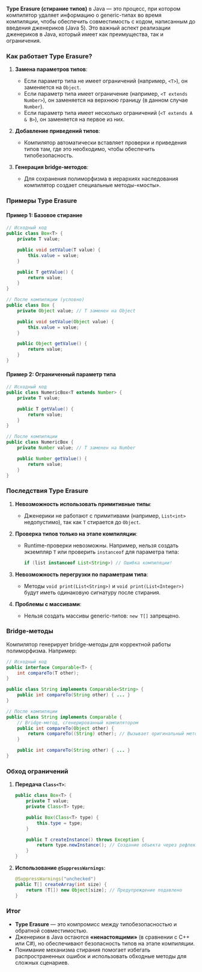 **Type Erasure (стирание типов)** в Java — это процесс, при котором компилятор удаляет информацию о generic-типах во время компиляции, чтобы обеспечить совместимость с кодом, написанным до введения дженериков (Java 5). Это важный аспект реализации дженериков в Java, который имеет как преимущества, так и ограничения.

### Как работает Type Erasure?
1. **Замена параметров типов**:
    - Если параметр типа не имеет ограничений (например, `<T>`), он заменяется на `Object`.
    - Если параметр типа имеет ограничение (например, `<T extends Number>`), он заменяется на верхнюю границу (в данном случае `Number`).
    - Если параметр типа имеет несколько ограничений (`<T extends A & B>`), он заменяется на первое из них.

2. **Добавление приведений типов**:
    - Компилятор автоматически вставляет проверки и приведения типов там, где это необходимо, чтобы обеспечить типобезопасность.

3. **Генерация bridge-методов**:
    - Для сохранения полиморфизма в иерархиях наследования компилятор создает специальные методы-«мосты».

### Примеры Type Erasure
#### Пример 1: Базовое стирание
```java
// Исходный код
public class Box<T> {
    private T value;

    public void setValue(T value) {
        this.value = value;
    }

    public T getValue() {
        return value;
    }
}

// После компиляции (условно)
public class Box {
    private Object value; // T заменен на Object

    public void setValue(Object value) {
        this.value = value;
    }

    public Object getValue() {
        return value;
    }
}
```

#### Пример 2: Ограниченный параметр типа
```java
// Исходный код
public class NumericBox<T extends Number> {
    private T value;

    public T getValue() {
        return value;
    }
}

// После компиляции
public class NumericBox {
    private Number value; // T заменен на Number

    public Number getValue() {
        return value;
    }
}
```

### Последствия Type Erasure
1. **Невозможность использовать примитивные типы**:
    - Дженерики не работают с примитивами (например, `List<int>` недопустимо), так как `T` стирается до `Object`.

2. **Проверка типов только на этапе компиляции**:
    - Runtime-проверки невозможны. Например, нельзя создать экземпляр `T` или проверить `instanceof` для параметра типа:
      ```java
      if (list instanceof List<String>) // Ошибка компиляции!
      ```

3. **Невозможность перегрузки по параметрам типа**:
    - Методы `void print(List<String>)` и `void print(List<Integer>)` будут иметь одинаковую сигнатуру после стирания.

4. **Проблемы с массивами**:
    - Нельзя создать массивы generic-типов: `new T[]` запрещено.

### Bridge-методы
Компилятор генерирует bridge-методы для корректной работы полиморфизма. Например:
```java
// Исходный код
public interface Comparable<T> {
    int compareTo(T other);
}

public class String implements Comparable<String> {
    public int compareTo(String other) { ... }
}

// После компиляции
public class String implements Comparable {
    // Bridge-метод, сгенерированный компилятором
    public int compareTo(Object other) {
        return compareTo((String) other); // Вызывает оригинальный метод
    }

    public int compareTo(String other) { ... }
}
```

### Обход ограничений
1. **Передача `Class<T>`**:
   ```java
   public class Box<T> {
       private T value;
       private Class<T> type;

       public Box(Class<T> type) {
           this.type = type;
       }

       public T createInstance() throws Exception {
           return type.newInstance(); // Создание объекта через рефлексию
       }
   }
   ```

2. **Использование `@SuppressWarnings`**:
   ```java
   @SuppressWarnings("unchecked")
   public T[] createArray(int size) {
       return (T[]) new Object[size]; // Предупреждение подавлено
   }
   ```

### Итог
- **Type Erasure** — это компромисс между типобезопасностью и обратной совместимостью.
- Дженерики в Java остаются **«ненастоящими»** (в сравнении с C++ или C#), но обеспечивают безопасность типов на этапе компиляции.
- Понимание механизма стирания помогает избегать распространенных ошибок и использовать обходные методы для сложных сценариев.